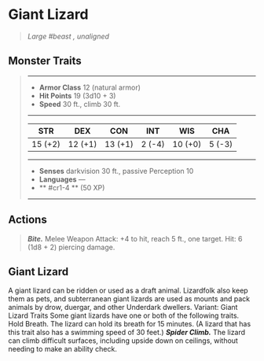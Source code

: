 # Giant Lizard
>*Large #beast , unaligned*
## Monster Traits
>___
>- **Armor Class** 12 (natural armor)
>- **Hit Points** 19 (3d10 + 3)
>- **Speed** 30 ft., climb 30 ft.
>___
>|STR|DEX|CON|INT|WIS|CHA|
>|:---:|:---:|:---:|:---:|:---:|:---:|
>|15 (+2)|12 (+1)|13 (+1)|2 (-4)|10 (+0)|5 (-3)|
>___
>- **Senses** darkvision 30 ft., passive Perception 10
>- **Languages** —
>- ** #cr1-4 ** (50 XP)
>___
## Actions
>***Bite.*** Melee Weapon Attack: +4 to hit, reach 5 ft., one target. Hit: 6 (1d8 + 2) piercing damage.
## Giant Lizard
A giant lizard can be ridden or used as a draft animal. Lizardfolk also keep them as pets, and subterranean giant lizards are used as mounts and pack animals by drow, duergar, and other Underdark dwellers.
Variant: Giant Lizard Traits
Some giant lizards have one or both of the following traits. Hold Breath. The lizard can hold its breath for 15 minutes. (A lizard that has this trait also has a swimming speed of 30 feet.)
***Spider Climb.*** The lizard can climb difficult surfaces, including upside down on ceilings, without needing to make an ability check.